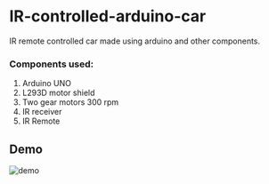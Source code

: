 # IR-controlled-arduino-car

IR remote controlled car made using arduino and other components.

### Components used: 

1. Arduino UNO
2. L293D motor shield
3. Two gear motors 300 rpm 
4. IR receiver
5. IR Remote

## Demo
![demo](./demo-high-res.gif)

